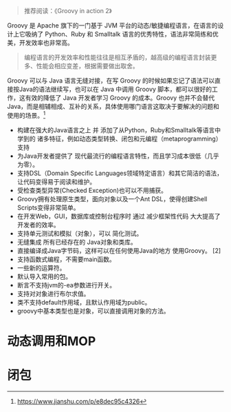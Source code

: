 > 推荐阅读：《Groovy in action 2》



Groovy 是 Apache 旗下的一门基于 JVM 平台的动态/敏捷编程语言，在语言的设计上它吸纳了 Python、Ruby 和 Smalltalk 语言的优秀特性，语法非常简练和优美，开发效率也非常高。

> 编程语言的开发效率和性能往往是相互矛盾的，越高级的编程语言封装更多、性能会相应变差，根据需要做出取舍。



Groovy 可以与 Java 语言无缝对接，在写 Groovy 的时候如果忘记了语法可以直接按Java的语法继续写，也可以在 Java 中调用 Groovy 脚本，都可以很好的工作，这有效的降低了 Java 开发者学习 Groovy 的成本。Groovy 也并不会替代 Java，而是相辅相成、互补的关系，具体使用哪门语言这取决于要解决的问题和使用的场景。[^1]



* 构建在强大的Java语言之上 并 添加了从Python，Ruby和Smalltalk等语言中学到的 诸多特征，例如动态类型转换、闭包和元编程（metaprogramming）支持
* 为Java开发者提供了 现代最流行的编程语言特性，而且学习成本很低（几乎为零）。
* 支持DSL（Domain Specific Languages领域特定语言）和其它简洁的语法，让代码变得易于阅读和维护。
* 受检查类型异常(Checked Exception)也可以不用捕获。
* Groovy拥有处理原生类型，面向对象以及一个Ant DSL，使得创建Shell Scripts变得非常简单。
* 在开发Web，GUI，数据库或控制台程序时 通过 减少框架性代码 大大提高了开发者的效率。
* 支持单元测试和模拟（对象），可以 简化测试。
* 无缝集成 所有已经存在的 Java对象和类库。
* 直接编译成Java字节码，这样可以在任何使用Java的地方 使用Groovy。 [2] 
* 支持函数式编程，不需要main函数。
* 一些新的运算符。
* 默认导入常用的包。
* 断言不支持jvm的-ea参数进行开关。
* 支持对对象进行布尔求值。
* 类不支持default作用域，且默认作用域为public。
* groovy中基本类型也是对象，可以直接调用对象的方法。

# 动态调用和MOP





# 闭包





[^1]:https://www.jianshu.com/p/e8dec95c4326